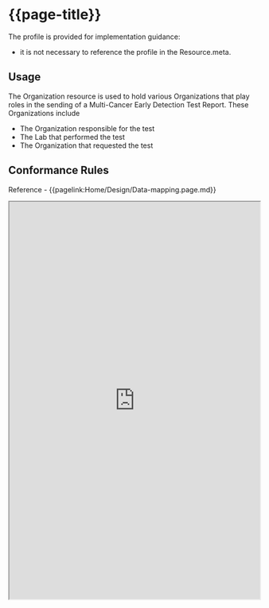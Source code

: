 # {{page-title}}

The profile is provided for implementation guidance:
- it is not necessary to reference the profile in the Resource.meta. 

## Usage
 The Organization resource is used to hold various Organizations that play roles in the sending of a Multi-Cancer Early Detection Test Report. These Organizations include
 - The Organization responsible for the test
 - The Lab that performed the test
 - The Organization that requested the test

## Conformance Rules

Reference - {{pagelink:Home/Design/Data-mapping.page.md}}

<iframe src="https://simplifier.net/guide/uk-core-implementation-guide-stu3-sequence/home/profilesandextensions/profile-ukcore-organization?version=current" height="800px" width="100%"></iframe>


